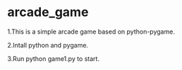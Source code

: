 # arcade_game

1.This is a simple arcade game based on python-pygame.

2.Intall python and pygame.

3.Run python game1.py to start.
